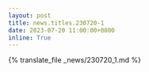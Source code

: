 ```yaml
---
layout: post
title: news.titles.230720-1
date: 2023-07-20 11:00:00+0800
inline: True
---
```


{% translate_file _news/230720_1.md %}

